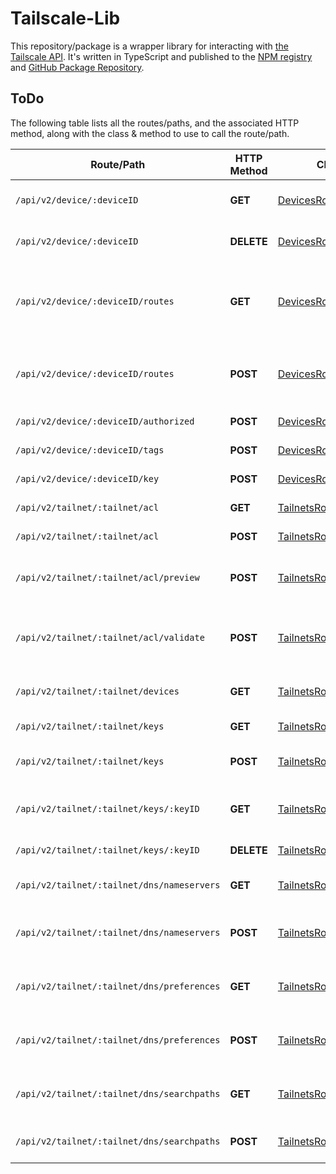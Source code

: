 # Tailscale-Lib

This repository/package is a wrapper library for interacting with [the Tailscale API][0]. It's written in TypeScript and published to the [NPM registry][1] and [GitHub Package Repository][2].

## ToDo

The following table lists all the routes/paths, and the associated HTTP method, along with the class & method to use to call the route/path.

| Route/Path                                 | HTTP Method | Class & Method/Operation ID                     | Description                                                      |
| ------------------------------------------ | ----------- | ----------------------------------------------- | ---------------------------------------------------------------- |
| `/api/v2/device/:deviceID`                 | **GET**     | [DevicesRoutes#getDevice][3]                    | List the details for a device.                                   |
| `/api/v2/device/:deviceID`                 | **DELETE**  | [DevicesRoutes#deleteDevice][3]                 | Deletes the device from its Tailnet.                             |
| `/api/v2/device/:deviceID/routes`          | **GET**     | [DevicesRoutes#getDeviceRoutes][3]              | Fetch subnet routes that are advertised and enabled for a device |
| `/api/v2/device/:deviceID/routes`          | **POST**    | [DevicesRoutes#setDeviceRoutes][3]              | Set the subnet routes that are enabled for a device.             |
| `/api/v2/device/:deviceID/authorized`      | **POST**    | [DevicesRoutes#authorizeDevice][3]              | Authorize a device.                                              |
| `/api/v2/device/:deviceID/tags`            | **POST**    | [DevicesRoutes#setDeviceTags][3]                | Update tags on a device.                                         |
| `/api/v2/device/:deviceID/key`             | **POST**    | [DevicesRoutes#updateDeviceKey][3]              | Update device key.                                               |
| `/api/v2/tailnet/:tailnet/acl`             | **GET**     | [TailnetsRoutes#getTailnetACL][4]               | Fetch ACL for a Tailnet.                                         |
| `/api/v2/tailnet/:tailnet/acl`             | **POST**    | [TailnetsRoutes#updateTailnetACL][4]            | Set ACL for a Tailnet.                                           |
| `/api/v2/tailnet/:tailnet/acl/preview`     | **POST**    | [TailnetsRoutes#previewTailnetACL][4]           | Preview rule matches on an ACL for a resource.                   |
| `/api/v2/tailnet/:tailnet/acl/validate`    | **POST**    | [TailnetsRoutes#validateTailnetACL][4]          | Run validation tests against the Tailnet’s active ACL.           |
| `/api/v2/tailnet/:tailnet/devices`         | **GET**     | [TailnetsRoutes#listTailnetDevices][4]          | List the devices for a Tailnet.                                  |
| `/api/v2/tailnet/:tailnet/keys`            | **GET**     | [TailnetsRoutes#listTailnetKeys][4]             | List the keys for a Tailnet.                                     |
| `/api/v2/tailnet/:tailnet/keys`            | **POST**    | [TailnetsRoutes#createTailnetKey][4]            | Create a new key for a Tailnet.                                  |
| `/api/v2/tailnet/:tailnet/keys/:keyID`     | **GET**     | [TailnetsRoutes#getTailnetKey][4]               | Get information for a specific key.                              |
| `/api/v2/tailnet/:tailnet/keys/:keyID`     | **DELETE**  | [TailnetsRoutes#deleteTailnetKey][4]            | Delete a specific key.                                           |
| `/api/v2/tailnet/:tailnet/dns/nameservers` | **GET**     | [TailnetsRoutes#getTailnetNameservers][4]       | List the DNS nameservers for a Tailnet.                          |
| `/api/v2/tailnet/:tailnet/dns/nameservers` | **POST**    | [TailnetsRoutes#updateTailnetNameservers][4]    | Replaces the list of DNS nameservers for a Tailnet.              |
| `/api/v2/tailnet/:tailnet/dns/preferences` | **GET**     | [TailnetsRoutes#getTailnetDNSPreferences][4]    | Retrieves the DNS preferences for a Tailnet.                     |
| `/api/v2/tailnet/:tailnet/dns/preferences` | **POST**    | [TailnetsRoutes#updateTailnetDNSPreferences][4] | Replaces the DNS preferences for a Tailnet.                      |
| `/api/v2/tailnet/:tailnet/dns/searchpaths` | **GET**     | [TailnetsRoutes#getTailnetDNSSearchPaths][4]    | Retrieves the search paths for a Tailnet.                        |
| `/api/v2/tailnet/:tailnet/dns/searchpaths` | **POST**    | [TailnetsRoutes#updateTailnetDNSSearchPaths][4] | Replaces the search paths for a Tailnet.                         |

[0]: https://github.com/tailscale/tailscale/blob/main/api.md
[1]: http://npmjs.com/
[2]: https://github.com/features/packages
[3]: ./src/routes/DevicesRoutes.ts
[4]: ./src/routes/TailnetsRoutes.ts
